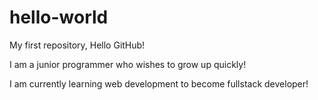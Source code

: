# hello-world
My first repository, Hello GitHub!

I am a junior programmer who wishes to grow up quickly!

I am currently learning web development to become fullstack developer!
